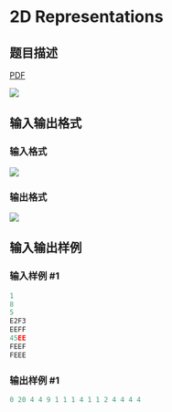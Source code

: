 # 2D Representations

## 题目描述

[problemUrl]: https://uva.onlinejudge.org/index.php?option=com_onlinejudge&Itemid=8&category=10&page=show_problem&problem=815

[PDF](https://uva.onlinejudge.org/external/8/p874.pdf)

![](https://cdn.luogu.com.cn/upload/vjudge_pic/UVA874/31bebeb3f4a894c877d62d671eba2b764780db20.png)

## 输入输出格式

### 输入格式

![](https://cdn.luogu.com.cn/upload/vjudge_pic/UVA874/1245824d12fa4640e0a2a75a033544c47005c9c8.png)

### 输出格式

![](https://cdn.luogu.com.cn/upload/vjudge_pic/UVA874/66d4dc55683049233c4930ccef25b58a7bda6684.png)

## 输入输出样例

### 输入样例 #1

```cpp
1
8
5
E2F3
EEFF
45EE
FEEF
FEEE
```


### 输出样例 #1

```cpp
0 20 4 4 9 1 1 1 4 1 1 2 4 4 4 4
```


